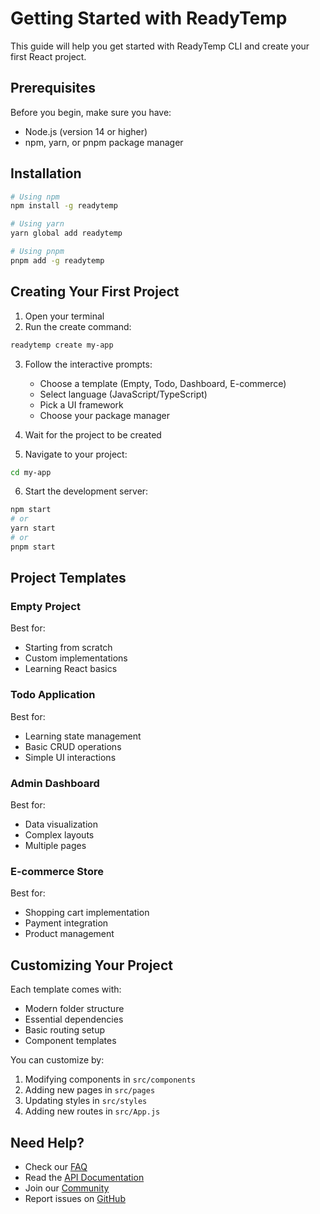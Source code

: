 # Getting Started with ReadyTemp

This guide will help you get started with ReadyTemp CLI and create your first React project.

## Prerequisites

Before you begin, make sure you have:
- Node.js (version 14 or higher)
- npm, yarn, or pnpm package manager

## Installation

```bash
# Using npm
npm install -g readytemp

# Using yarn
yarn global add readytemp

# Using pnpm
pnpm add -g readytemp
```

## Creating Your First Project

1. Open your terminal
2. Run the create command:
```bash
readytemp create my-app
```

3. Follow the interactive prompts:
   - Choose a template (Empty, Todo, Dashboard, E-commerce)
   - Select language (JavaScript/TypeScript)
   - Pick a UI framework
   - Choose your package manager

4. Wait for the project to be created

5. Navigate to your project:
```bash
cd my-app
```

6. Start the development server:
```bash
npm start
# or
yarn start
# or
pnpm start
```

## Project Templates

### Empty Project
Best for:
- Starting from scratch
- Custom implementations
- Learning React basics

### Todo Application
Best for:
- Learning state management
- Basic CRUD operations
- Simple UI interactions

### Admin Dashboard
Best for:
- Data visualization
- Complex layouts
- Multiple pages

### E-commerce Store
Best for:
- Shopping cart implementation
- Payment integration
- Product management

## Customizing Your Project

Each template comes with:
- Modern folder structure
- Essential dependencies
- Basic routing setup
- Component templates

You can customize by:
1. Modifying components in `src/components`
2. Adding new pages in `src/pages`
3. Updating styles in `src/styles`
4. Adding new routes in `src/App.js`

## Need Help?

- Check our [FAQ](./faq.md)
- Read the [API Documentation](./api.md)
- Join our [Community](./community.md)
- Report issues on [GitHub](https://github.com/yourusername/readytemp/issues) 